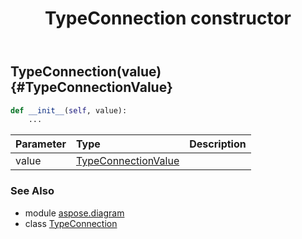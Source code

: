 ﻿---
title: TypeConnection constructor
second_title: Aspose.Diagram for Python via .NET API References
description: 
type: docs
weight: 10
url: /python-net/aspose.diagram/typeconnection/__init__/
is_root: false
---

## TypeConnection(value) {#TypeConnectionValue}



```python
def __init__(self, value):
    ...
```


| Parameter | Type | Description |
| :- | :- | :- |
| value | [TypeConnectionValue](/diagram/python-net/aspose.diagram/typeconnectionvalue) |  |



### See Also
* module [aspose.diagram](../../)
* class [TypeConnection](/diagram/python-net/aspose.diagram/typeconnection)

